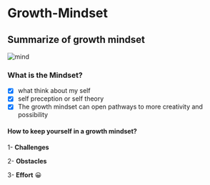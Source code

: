 
# Growth-Mindset
## Summarize of growth mindset

![mind](https://static.dw.com/image/18676370_101.png)

### What is the Mindset?
- [x] what think about my self
- [x] self preception or self theory
- [x] The growth mindset can open pathways to more creativity and possibility

#### How to keep yourself in a growth mindset?

1- **Challenges**

2- **Obstacles**

3- **Effort**
:grinning:
